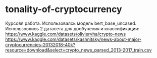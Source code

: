 # tonality-of-cryptocurrency
Курсовя работа. Использовалсь модель bert_base_uncased. 
Использовлись 2 датасета для дообучения и классификации: https://www.kaggle.com/datasets/oliviervha/crypto-news https://www.kaggle.com/datasets/kashnitsky/news-about-major-cryptocurrencies-20132018-40k?resource=download&select=crypto_news_parsed_2013-2017_train.csv
